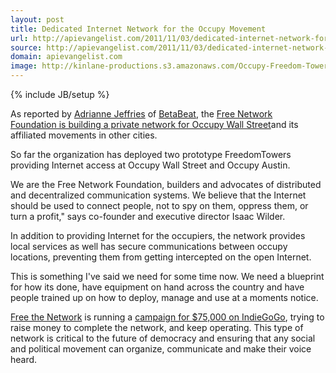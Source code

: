 ```yaml
---
layout: post
title: Dedicated Internet Network for the Occupy Movement
url: http://apievangelist.com/2011/11/03/dedicated-internet-network-for-the-occupy-movement/
source: http://apievangelist.com/2011/11/03/dedicated-internet-network-for-the-occupy-movement/
domain: apievangelist.com
image: http://kinlane-productions.s3.amazonaws.com/Occupy-Freedom-Towers.png
---
```

{% include JB/setup %}<p><img style="padding: 15px;" src="http://kinlane-productions.s3.amazonaws.com/Occupy-Freedom-Towers.png" alt="" align="right" />As reported by <a title="Adrianne Jeffries" href="http://twitter.com/#!/ADRjeffries">Adrianne Jeffries</a> of <a title="BetaBeat" href="http://www.betabeat.com/">BetaBeat</a>, the <a title="Free Network Foundation is building a private network for Occupy Wall Street" href="http://www.betabeat.com/2011/11/02/occupy-wall-street-could-get-occupation-to-occupation-vpn/">Free Network Foundation is building a private network for Occupy Wall Street</a>and its affiliated movements in other cities.<p></p>
So far the organization has deployed two prototype FreedomTowers providing Internet access at Occupy Wall Street and Occupy Austin.<p></p>
We are the Free Network Foundation, builders and advocates of distributed and decentralized communication systems. We believe that the Internet should be used to connect people, not to spy on them, oppress them, or turn a profit," says co-founder and executive director Isaac Wilder.<p></p>
In addition to providing Internet for the occupiers, the network provides local services as well has secure communications between occupy locations, preventing them from getting intercepted on the open Internet.<p></p>
This is something I've said we need for some time now. We need a blueprint for how its done, have equipment on hand across the country and have people trained up on how to deploy, manage and use at a moments notice.<p></p>
<a title="Free the Network" href="http://freenetworkfoundation.org/">Free the Network</a> is running a <a href="http://www.indiegogo.com/Free-the-Network">campaign for $75,000 on IndieGoGo</a>, trying to raise money to complete the network, and keep operating. This type of network is critical to the future of democracy and ensuring that any social and political movement can organize, communicate and make their voice heard.</p>
